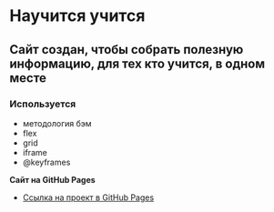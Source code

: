 # **Научится учится**
Сайт создан, чтобы собрать полезную информацию, для тех кто учится, в одном месте
---
### Используется
* методология бэм
* flex
* grid
* iframe
* @keyframes

**Сайт на GitHub Pages**

* [Ссылка на проект в GitHub Pages](https://komubosu.github.io/how-to-learn/)